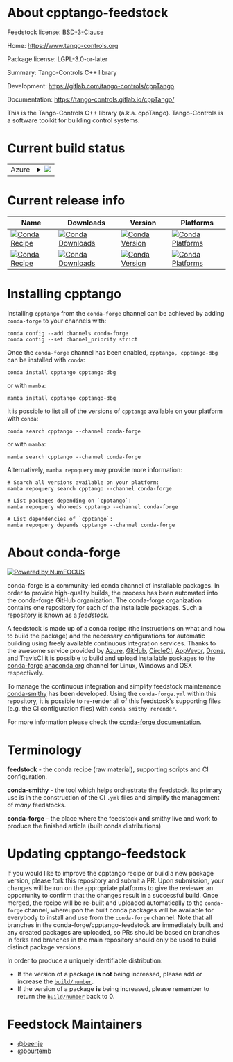 About cpptango-feedstock
========================

Feedstock license: [BSD-3-Clause](https://github.com/conda-forge/cpptango-feedstock/blob/main/LICENSE.txt)

Home: https://www.tango-controls.org

Package license: LGPL-3.0-or-later

Summary: Tango-Controls C++ library

Development: https://gitlab.com/tango-controls/cppTango

Documentation: https://tango-controls.gitlab.io/cppTango/

This is the Tango-Controls C++ library (a.k.a. cppTango).
Tango-Controls is a software toolkit for building control systems.


Current build status
====================


<table>
    
  <tr>
    <td>Azure</td>
    <td>
      <details>
        <summary>
          <a href="https://dev.azure.com/conda-forge/feedstock-builds/_build/latest?definitionId=11614&branchName=main">
            <img src="https://dev.azure.com/conda-forge/feedstock-builds/_apis/build/status/cpptango-feedstock?branchName=main">
          </a>
        </summary>
        <table>
          <thead><tr><th>Variant</th><th>Status</th></tr></thead>
          <tbody><tr>
              <td>linux_64</td>
              <td>
                <a href="https://dev.azure.com/conda-forge/feedstock-builds/_build/latest?definitionId=11614&branchName=main">
                  <img src="https://dev.azure.com/conda-forge/feedstock-builds/_apis/build/status/cpptango-feedstock?branchName=main&jobName=linux&configuration=linux%20linux_64_" alt="variant">
                </a>
              </td>
            </tr><tr>
              <td>linux_aarch64</td>
              <td>
                <a href="https://dev.azure.com/conda-forge/feedstock-builds/_build/latest?definitionId=11614&branchName=main">
                  <img src="https://dev.azure.com/conda-forge/feedstock-builds/_apis/build/status/cpptango-feedstock?branchName=main&jobName=linux&configuration=linux%20linux_aarch64_" alt="variant">
                </a>
              </td>
            </tr><tr>
              <td>linux_ppc64le</td>
              <td>
                <a href="https://dev.azure.com/conda-forge/feedstock-builds/_build/latest?definitionId=11614&branchName=main">
                  <img src="https://dev.azure.com/conda-forge/feedstock-builds/_apis/build/status/cpptango-feedstock?branchName=main&jobName=linux&configuration=linux%20linux_ppc64le_" alt="variant">
                </a>
              </td>
            </tr><tr>
              <td>win_64</td>
              <td>
                <a href="https://dev.azure.com/conda-forge/feedstock-builds/_build/latest?definitionId=11614&branchName=main">
                  <img src="https://dev.azure.com/conda-forge/feedstock-builds/_apis/build/status/cpptango-feedstock?branchName=main&jobName=win&configuration=win%20win_64_" alt="variant">
                </a>
              </td>
            </tr>
          </tbody>
        </table>
      </details>
    </td>
  </tr>
</table>

Current release info
====================

| Name | Downloads | Version | Platforms |
| --- | --- | --- | --- |
| [![Conda Recipe](https://img.shields.io/badge/recipe-cpptango-green.svg)](https://anaconda.org/conda-forge/cpptango) | [![Conda Downloads](https://img.shields.io/conda/dn/conda-forge/cpptango.svg)](https://anaconda.org/conda-forge/cpptango) | [![Conda Version](https://img.shields.io/conda/vn/conda-forge/cpptango.svg)](https://anaconda.org/conda-forge/cpptango) | [![Conda Platforms](https://img.shields.io/conda/pn/conda-forge/cpptango.svg)](https://anaconda.org/conda-forge/cpptango) |
| [![Conda Recipe](https://img.shields.io/badge/recipe-cpptango--dbg-green.svg)](https://anaconda.org/conda-forge/cpptango-dbg) | [![Conda Downloads](https://img.shields.io/conda/dn/conda-forge/cpptango-dbg.svg)](https://anaconda.org/conda-forge/cpptango-dbg) | [![Conda Version](https://img.shields.io/conda/vn/conda-forge/cpptango-dbg.svg)](https://anaconda.org/conda-forge/cpptango-dbg) | [![Conda Platforms](https://img.shields.io/conda/pn/conda-forge/cpptango-dbg.svg)](https://anaconda.org/conda-forge/cpptango-dbg) |

Installing cpptango
===================

Installing `cpptango` from the `conda-forge` channel can be achieved by adding `conda-forge` to your channels with:

```
conda config --add channels conda-forge
conda config --set channel_priority strict
```

Once the `conda-forge` channel has been enabled, `cpptango, cpptango-dbg` can be installed with `conda`:

```
conda install cpptango cpptango-dbg
```

or with `mamba`:

```
mamba install cpptango cpptango-dbg
```

It is possible to list all of the versions of `cpptango` available on your platform with `conda`:

```
conda search cpptango --channel conda-forge
```

or with `mamba`:

```
mamba search cpptango --channel conda-forge
```

Alternatively, `mamba repoquery` may provide more information:

```
# Search all versions available on your platform:
mamba repoquery search cpptango --channel conda-forge

# List packages depending on `cpptango`:
mamba repoquery whoneeds cpptango --channel conda-forge

# List dependencies of `cpptango`:
mamba repoquery depends cpptango --channel conda-forge
```


About conda-forge
=================

[![Powered by
NumFOCUS](https://img.shields.io/badge/powered%20by-NumFOCUS-orange.svg?style=flat&colorA=E1523D&colorB=007D8A)](https://numfocus.org)

conda-forge is a community-led conda channel of installable packages.
In order to provide high-quality builds, the process has been automated into the
conda-forge GitHub organization. The conda-forge organization contains one repository
for each of the installable packages. Such a repository is known as a *feedstock*.

A feedstock is made up of a conda recipe (the instructions on what and how to build
the package) and the necessary configurations for automatic building using freely
available continuous integration services. Thanks to the awesome service provided by
[Azure](https://azure.microsoft.com/en-us/services/devops/), [GitHub](https://github.com/),
[CircleCI](https://circleci.com/), [AppVeyor](https://www.appveyor.com/),
[Drone](https://cloud.drone.io/welcome), and [TravisCI](https://travis-ci.com/)
it is possible to build and upload installable packages to the
[conda-forge](https://anaconda.org/conda-forge) [anaconda.org](https://anaconda.org/)
channel for Linux, Windows and OSX respectively.

To manage the continuous integration and simplify feedstock maintenance
[conda-smithy](https://github.com/conda-forge/conda-smithy) has been developed.
Using the ``conda-forge.yml`` within this repository, it is possible to re-render all of
this feedstock's supporting files (e.g. the CI configuration files) with ``conda smithy rerender``.

For more information please check the [conda-forge documentation](https://conda-forge.org/docs/).

Terminology
===========

**feedstock** - the conda recipe (raw material), supporting scripts and CI configuration.

**conda-smithy** - the tool which helps orchestrate the feedstock.
                   Its primary use is in the construction of the CI ``.yml`` files
                   and simplify the management of *many* feedstocks.

**conda-forge** - the place where the feedstock and smithy live and work to
                  produce the finished article (built conda distributions)


Updating cpptango-feedstock
===========================

If you would like to improve the cpptango recipe or build a new
package version, please fork this repository and submit a PR. Upon submission,
your changes will be run on the appropriate platforms to give the reviewer an
opportunity to confirm that the changes result in a successful build. Once
merged, the recipe will be re-built and uploaded automatically to the
`conda-forge` channel, whereupon the built conda packages will be available for
everybody to install and use from the `conda-forge` channel.
Note that all branches in the conda-forge/cpptango-feedstock are
immediately built and any created packages are uploaded, so PRs should be based
on branches in forks and branches in the main repository should only be used to
build distinct package versions.

In order to produce a uniquely identifiable distribution:
 * If the version of a package **is not** being increased, please add or increase
   the [``build/number``](https://docs.conda.io/projects/conda-build/en/latest/resources/define-metadata.html#build-number-and-string).
 * If the version of a package **is** being increased, please remember to return
   the [``build/number``](https://docs.conda.io/projects/conda-build/en/latest/resources/define-metadata.html#build-number-and-string)
   back to 0.

Feedstock Maintainers
=====================

* [@beenje](https://github.com/beenje/)
* [@bourtemb](https://github.com/bourtemb/)

